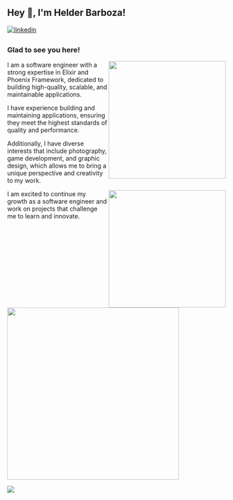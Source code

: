 
## Hey 👋, I'm Helder Barboza!  

<a href="https://linkedin.com/in/helderbarboza" target="_blank">
<img src=https://img.shields.io/badge/linkedin-%231E77B5.svg?&style=for-the-badge&logo=linkedin&logoColor=white alt=linkedin style="margin-bottom: 5px;" />
</a>  

<h3> Glad to see you here! </h3>

<picture>
    <source 
      srcset="https://github-readme-stats.vercel.app/api?username=helderbarboza&card_width=100&theme=dracula&show=prs_merged&show_icons=true&count_private=true&hide_border=true&hide_rank=true"
      media="(prefers-color-scheme: dark)"
    />
    <source 
      srcset="https://github-readme-stats.vercel.app/api?username=helderbarboza&card_width=100&show=prs_merged&show_icons=true&count_private=true&hide_border=true&theme=vue&hide_rank=true"
      media="(prefers-color-scheme: light), (prefers-color-scheme: no-preference)"
    />
    <img
      src="https://github-readme-stats.vercel.app/api?username=helderbarboza&card_width=100&theme=dracula&show=prs_merged&show_icons=true&count_private=true&hide_border=true&hide_rank=true"
      width="270"
      align="right"
    />
    <!-- w 338 -->
  </picture>

I am a software engineer with a strong expertise in Elixir and Phoenix Framework, dedicated to building high-quality, scalable, and maintainable applications. 


I have experience building and maintaining applications, ensuring they meet the highest standards of quality and performance. 

Additionally, I have diverse interests that include photography, game development, and graphic design, which allows me to bring a unique perspective and creativity to my work. 

<picture>
  <source 
    srcset="https://github-readme-stats.vercel.app/api/top-langs/?username=helderbarboza&theme=dracula&hide_border=true&layout=compact"
    media="(prefers-color-scheme: dark)"
  />
  <source 
    srcset="https://github-readme-stats.vercel.app/api/top-langs/?username=helderbarboza&theme=vue&hide_border=true&layout=compact"
    media="(prefers-color-scheme: light), (prefers-color-scheme: no-preference)"
  />
  <img
    src="https://github-readme-stats.vercel.app/api/top-langs/?username=helderbarboza&theme=dracula&hide_border=true&layout=compact"
    width="270"
    align="right"
  />
  <!-- w 300 -->
</picture>

I am excited to continue my growth as a software engineer and work on projects that challenge me to learn and innovate.  


<br/>
<picture>
  <source 
    srcset="https://github-readme-stats.vercel.app/api/wakatime?username=helderbarBoza&theme=dracula&hide_border=true&layout=compact"
    media="(prefers-color-scheme: dark)"
  />
  <source 
    srcset="https://github-readme-stats.vercel.app/api/wakatime?username=helderbarBoza&theme=vue&hide_border=true&layout=compact"
    media="(prefers-color-scheme: light), (prefers-color-scheme: no-preference)"
  />
  <img
    src="https://github-readme-stats.vercel.app/api/wakatime?username=helderbarBoza&theme=dracula&hide_border=true&layout=compact"
    width="396"
  />
  <!-- w 495 -->
</picture>

![](https://hit.yhype.me/github/profile?user_id=29435727)
